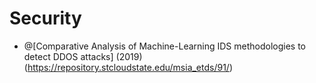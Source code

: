 # Security
- @[Comparative Analysis of Machine-Learning IDS methodologies to detect DDOS attacks] (2019) (https://repository.stcloudstate.edu/msia_etds/91/)
